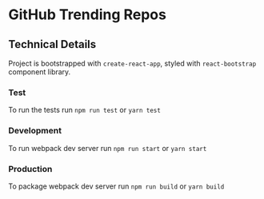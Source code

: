 # GitHub Trending Repos

## Technical Details
Project is bootstrapped with `create-react-app`, styled with `react-bootstrap` component library.

### Test
To run the tests run `npm run test` or `yarn test`

### Development
To run webpack dev server run `npm run start` or `yarn start`

### Production
To package webpack dev server run `npm run build` or `yarn build`
